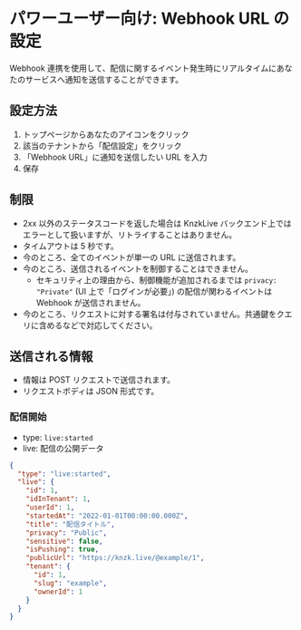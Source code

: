 # パワーユーザー向け: Webhook URL の設定

Webhook 連携を使用して、配信に関するイベント発生時にリアルタイムにあなたのサービスへ通知を送信することができます。

## 設定方法

1. トップページからあなたのアイコンをクリック
2. 該当のテナントから「配信設定」をクリック
3. 「Webhook URL」に通知を送信したい URL を入力
4. 保存

## 制限

- 2xx 以外のステータスコードを返した場合は KnzkLive バックエンド上ではエラーとして扱いますが、リトライすることはありません。
- タイムアウトは 5 秒です。
- 今のところ、全てのイベントが単一の URL に送信されます。
- 今のところ、送信されるイベントを制御することはできません。
  - セキュリティ上の理由から、制御機能が追加されるまでは `privacy: "Private"` (UI 上で「ログインが必要」) の配信が関わるイベントは Webhook が送信されません。
- 今のところ、リクエストに対する署名は付与されていません。共通鍵をクエリに含めるなどで対応してください。

## 送信される情報

- 情報は POST リクエストで送信されます。
- リクエストボディは JSON 形式です。

### 配信開始

- type: `live:started`
- live: 配信の公開データ

```json
{
  "type": "live:started",
  "live": {
    "id": 1,
    "idInTenant": 1,
    "userId": 1,
    "startedAt": "2022-01-01T00:00:00.000Z",
    "title": "配信タイトル",
    "privacy": "Public",
    "sensitive": false,
    "isPushing": true,
    "publicUrl": "https://knzk.live/@example/1",
    "tenant": {
      "id": 1,
      "slug": "example",
      "ownerId": 1
    }
  }
}
```
